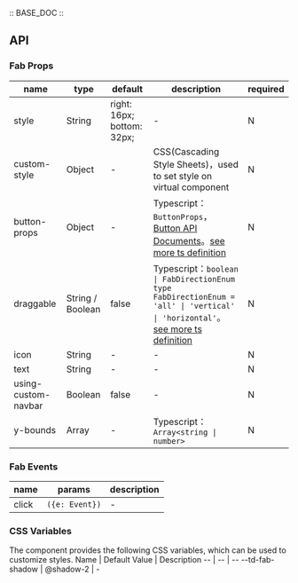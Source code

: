 :: BASE_DOC ::

## API

### Fab Props

name | type | default | description | required
-- | -- | -- | -- | --
style | String | right: 16px; bottom: 32px; | \- | N
custom-style | Object | - | CSS(Cascading Style Sheets)，used to set style on virtual component | N
button-props | Object | - | Typescript：`ButtonProps`，[Button API Documents](./button?tab=api)。[see more ts definition](https://github.com/Tencent/tdesign-miniprogram/tree/develop/src/fab/type.ts) | N
draggable | String / Boolean | false | Typescript：`boolean \| FabDirectionEnum ` `type FabDirectionEnum = 'all' \| 'vertical' \| 'horizontal'`。[see more ts definition](https://github.com/Tencent/tdesign-miniprogram/tree/develop/src/fab/type.ts) | N
icon | String | - | \- | N
text | String | - | \- | N
using-custom-navbar | Boolean | false | \- | N
y-bounds | Array | - | Typescript：`Array<string \| number>` | N

### Fab Events

name | params | description
-- | -- | --
click | `({e: Event})` | \-

### CSS Variables

The component provides the following CSS variables, which can be used to customize styles.
Name | Default Value | Description 
-- | -- | --
--td-fab-shadow | @shadow-2 | -